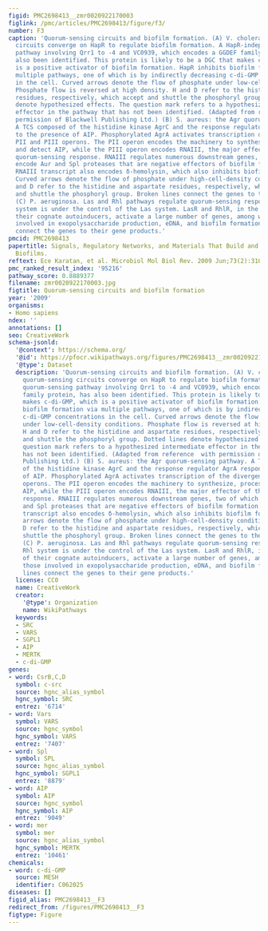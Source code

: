 ```yaml
---
figid: PMC2698413__zmr0020922170003
figlink: /pmc/articles/PMC2698413/figure/f3/
number: F3
caption: 'Quorum-sensing circuits and biofilm formation. (A) V. cholerae. Three quorum-sensing
  circuits converge on HapR to regulate biofilm formation. A HapR-independent quorum-sensing
  pathway involving Qrr1 to -4 and VC0939, which encodes a GGDEF family protein, has
  also been identified. This protein is likely to be a DGC that makes c-di-GMP, which
  is a positive activator of biofilm formation. HapR inhibits biofilm formation via
  multiple pathways, one of which is by indirectly decreasing c-di-GMP concentrations
  in the cell. Curved arrows denote the flow of phosphate under low-cell-density conditions.
  Phosphate flow is reversed at high density. H and D refer to the histidine and aspartate
  residues, respectively, which accept and shuttle the phosphoryl group. Dotted lines
  denote hypothesized effects. The question mark refers to a hypothesized intermediate
  effector in the pathway that has not been identified. (Adapted from reference  with
  permission of Blackwell Publishing Ltd.) (B) S. aureus: the Agr quorum-sensing pathway.
  A TCS composed of the histidine kinase AgrC and the response regulator AgrA responds
  to the presence of AIP. Phosphorylated AgrA activates transcription of the divergent
  PII and PIII operons. The PII operon encodes the machinery to synthesize, process,
  and detect AIP, while the PIII operon encodes RNAIII, the major effector of the
  quorum-sensing response. RNAIII regulates numerous downstream genes, two of which
  encode Aur and Spl proteases that are negative effectors of biofilm formation. The
  RNAIII transcript also encodes δ-hemolysin, which also inhibits biofilm formation.
  Curved arrows denote the flow of phosphate under high-cell-density conditions. H
  and D refer to the histidine and aspartate residues, respectively, which accept
  and shuttle the phosphoryl group. Broken lines connect the genes to their gene products.
  (C) P. aeruginosa. Las and Rhl pathways regulate quorum-sensing responses. The Rhl
  system is under the control of the Las system. LasR and RhlR, in the presence of
  their cognate autoinducers, activate a large number of genes, among which are those
  involved in exopolysaccharide production, eDNA, and biofilm formation. Broken lines
  connect the genes to their gene products.'
pmcid: PMC2698413
papertitle: Signals, Regulatory Networks, and Materials That Build and Break Bacterial
  Biofilms.
reftext: Ece Karatan, et al. Microbiol Mol Biol Rev. 2009 Jun;73(2):310-347.
pmc_ranked_result_index: '95216'
pathway_score: 0.8889377
filename: zmr0020922170003.jpg
figtitle: Quorum-sensing circuits and biofilm formation
year: '2009'
organisms:
- Homo sapiens
ndex: ''
annotations: []
seo: CreativeWork
schema-jsonld:
  '@context': https://schema.org/
  '@id': https://pfocr.wikipathways.org/figures/PMC2698413__zmr0020922170003.html
  '@type': Dataset
  description: 'Quorum-sensing circuits and biofilm formation. (A) V. cholerae. Three
    quorum-sensing circuits converge on HapR to regulate biofilm formation. A HapR-independent
    quorum-sensing pathway involving Qrr1 to -4 and VC0939, which encodes a GGDEF
    family protein, has also been identified. This protein is likely to be a DGC that
    makes c-di-GMP, which is a positive activator of biofilm formation. HapR inhibits
    biofilm formation via multiple pathways, one of which is by indirectly decreasing
    c-di-GMP concentrations in the cell. Curved arrows denote the flow of phosphate
    under low-cell-density conditions. Phosphate flow is reversed at high density.
    H and D refer to the histidine and aspartate residues, respectively, which accept
    and shuttle the phosphoryl group. Dotted lines denote hypothesized effects. The
    question mark refers to a hypothesized intermediate effector in the pathway that
    has not been identified. (Adapted from reference  with permission of Blackwell
    Publishing Ltd.) (B) S. aureus: the Agr quorum-sensing pathway. A TCS composed
    of the histidine kinase AgrC and the response regulator AgrA responds to the presence
    of AIP. Phosphorylated AgrA activates transcription of the divergent PII and PIII
    operons. The PII operon encodes the machinery to synthesize, process, and detect
    AIP, while the PIII operon encodes RNAIII, the major effector of the quorum-sensing
    response. RNAIII regulates numerous downstream genes, two of which encode Aur
    and Spl proteases that are negative effectors of biofilm formation. The RNAIII
    transcript also encodes δ-hemolysin, which also inhibits biofilm formation. Curved
    arrows denote the flow of phosphate under high-cell-density conditions. H and
    D refer to the histidine and aspartate residues, respectively, which accept and
    shuttle the phosphoryl group. Broken lines connect the genes to their gene products.
    (C) P. aeruginosa. Las and Rhl pathways regulate quorum-sensing responses. The
    Rhl system is under the control of the Las system. LasR and RhlR, in the presence
    of their cognate autoinducers, activate a large number of genes, among which are
    those involved in exopolysaccharide production, eDNA, and biofilm formation. Broken
    lines connect the genes to their gene products.'
  license: CC0
  name: CreativeWork
  creator:
    '@type': Organization
    name: WikiPathways
  keywords:
  - SRC
  - VARS
  - SGPL1
  - AIP
  - MERTK
  - c-di-GMP
genes:
- word: CsrB,C,D
  symbol: c-src
  source: hgnc_alias_symbol
  hgnc_symbol: SRC
  entrez: '6714'
- word: Vars
  symbol: VARS
  source: hgnc_symbol
  hgnc_symbol: VARS
  entrez: '7407'
- word: Spl
  symbol: SPL
  source: hgnc_alias_symbol
  hgnc_symbol: SGPL1
  entrez: '8879'
- word: AIP
  symbol: AIP
  source: hgnc_symbol
  hgnc_symbol: AIP
  entrez: '9049'
- word: mer
  symbol: mer
  source: hgnc_alias_symbol
  hgnc_symbol: MERTK
  entrez: '10461'
chemicals:
- word: c-di-GMP
  source: MESH
  identifier: C062025
diseases: []
figid_alias: PMC2698413__F3
redirect_from: /figures/PMC2698413__F3
figtype: Figure
---
```

